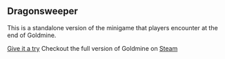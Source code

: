 ## Dragonsweeper

This is a standalone version of the minigame that players encounter at the end of Goldmine.


[Give it a try](https://alaricus.github.io/dragonsweeper/)
Checkout the full version of Goldmine on [Steam](https://store.steampowered.com/app/740790/Goldmine/)
